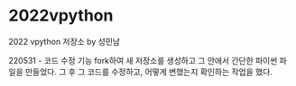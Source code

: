 # 2022vpython
2022 vpython 저장소 by 성민남

220531 - 코드 수정 기능
fork하여 새 저장소를 생성하고 그 안에서 간단한 파이썬 파일을 만들었다.
그 후 그 코드를 수정하고, 어떻게 변했는지 확인하는 작업을 했다.
